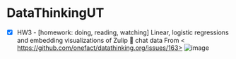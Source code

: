 # DataThinkingUT

* [x] HW3 - [homework: doing, reading, watching] Linear, logistic regressions and embedding visualizations of Zulip 💬 chat data
From < https://github.com/onefact/datathinking.org/issues/163> ![image](https://github.com/siimre/DataThinkingUT/assets/42430633/94f6fd4a-c3bb-47cc-8f6e-93ddadd1112b)
